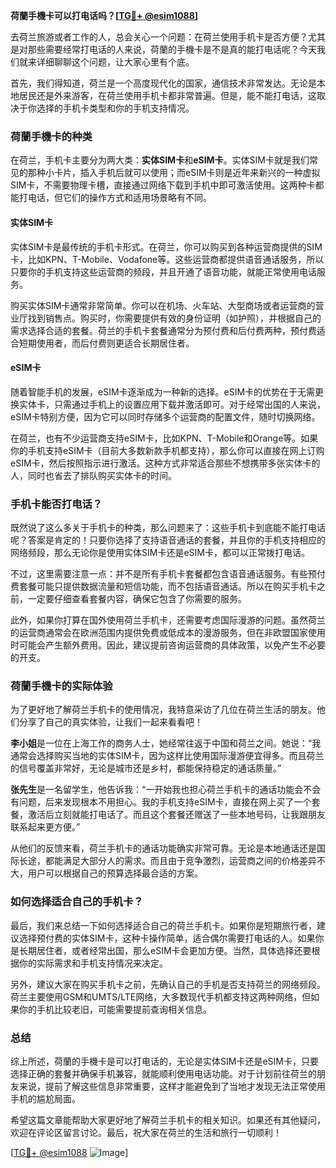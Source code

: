 **荷蘭手機卡可以打电话吗？[[TG💪+ @esim1088](https://t.me/s/esim1088)]**

去荷兰旅游或者工作的人，总会关心一个问题：在荷兰使用手机卡是否方便？尤其是对那些需要经常打电话的人来说，荷蘭的手機卡是不是真的能打电话呢？今天我们就来详细聊聊这个问题，让大家心里有个底。

首先，我们得知道，荷兰是一个高度现代化的国家，通信技术非常发达。无论是本地居民还是外来游客，在荷兰使用手机卡都非常普遍。但是，能不能打电话，这取决于你选择的手机卡类型和你的手机支持情况。

### 荷蘭手機卡的种类

在荷兰，手机卡主要分为两大类：**实体SIM卡**和**eSIM卡**。实体SIM卡就是我们常见的那种小卡片，插入手机后就可以使用；而eSIM卡则是近年来新兴的一种虚拟SIM卡，不需要物理卡槽，直接通过网络下载到手机中即可激活使用。这两种卡都能打电话，但它们的操作方式和适用场景略有不同。

#### 实体SIM卡

实体SIM卡是最传统的手机卡形式。在荷兰，你可以购买到各种运营商提供的SIM卡，比如KPN、T-Mobile、Vodafone等。这些运营商都提供语音通话服务，所以只要你的手机支持这些运营商的频段，并且开通了语音功能，就能正常使用电话服务。

购买实体SIM卡通常非常简单。你可以在机场、火车站、大型商场或者运营商的营业厅找到销售点。购买时，你需要提供有效的身份证明（如护照），并根据自己的需求选择合适的套餐。荷兰的手机卡套餐通常分为预付费和后付费两种，预付费适合短期使用者，而后付费则更适合长期居住者。

#### eSIM卡

随着智能手机的发展，eSIM卡逐渐成为一种新的选择。eSIM卡的优势在于无需更换实体卡，只需通过手机上的设置应用下载并激活即可。对于经常出国的人来说，eSIM卡特别方便，因为它可以同时存储多个运营商的配置文件，随时切换网络。

在荷兰，也有不少运营商支持eSIM卡，比如KPN、T-Mobile和Orange等。如果你的手机支持eSIM卡（目前大多数新款手机都支持），那么你可以直接在网上订购eSIM卡，然后按照指示进行激活。这种方式非常适合那些不想携带多张实体卡的人，同时也省去了排队购买实体卡的时间。

### 手机卡能否打电话？

既然说了这么多关于手机卡的种类，那么问题来了：这些手机卡到底能不能打电话呢？答案是肯定的！只要你选择了支持语音通话的套餐，并且你的手机支持相应的网络频段，那么无论你是使用实体SIM卡还是eSIM卡，都可以正常拨打电话。

不过，这里需要注意一点：并不是所有手机卡套餐都包含语音通话服务。有些预付费套餐可能只提供数据流量和短信功能，而不包括语音通话。所以在购买手机卡之前，一定要仔细查看套餐内容，确保它包含了你需要的服务。

此外，如果你打算在国外使用荷兰手机卡，还需要考虑国际漫游的问题。虽然荷兰的运营商通常会在欧洲范围内提供免费或低成本的漫游服务，但在非欧盟国家使用时可能会产生额外费用。因此，建议提前咨询运营商的具体政策，以免产生不必要的开支。

### 荷蘭手機卡的实际体验

为了更好地了解荷兰手机卡的使用情况，我特意采访了几位在荷兰生活的朋友。他们分享了自己的真实体验，让我们一起来看看吧！

**李小姐**是一位在上海工作的商务人士，她经常往返于中国和荷兰之间。她说：“我通常会选择购买当地的实体SIM卡，因为这样比使用国际漫游便宜得多。而且荷兰的信号覆盖非常好，无论是城市还是乡村，都能保持稳定的通话质量。”

**张先生**是一名留学生，他告诉我：“一开始我也担心荷兰手机卡的通话功能会不会有问题，后来发现根本不用担心。我的手机支持eSIM卡，直接在网上买了一个套餐，激活后立刻就能打电话了。而且这个套餐还赠送了一些本地号码，让我跟朋友联系起来更方便。”

从他们的反馈来看，荷兰手机卡的通话功能确实非常可靠。无论是本地通话还是国际长途，都能满足大部分人的需求。而且由于竞争激烈，运营商之间的价格差异不大，用户可以根据自己的预算选择最合适的方案。

### 如何选择适合自己的手机卡？

最后，我们来总结一下如何选择适合自己的荷兰手机卡。如果你是短期旅行者，建议选择预付费的实体SIM卡，这种卡操作简单，适合偶尔需要打电话的人。如果你是长期居住者，或者经常出国，那么eSIM卡会更加方便。当然，具体选择还要根据你的实际需求和手机支持情况来决定。

另外，建议大家在购买手机卡之前，先确认自己的手机是否支持荷兰的网络频段。荷兰主要使用GSM和UMTS/LTE网络，大多数现代手机都支持这两种网络，但如果你的手机比较老旧，可能需要提前查询相关信息。

### 总结

综上所述，荷蘭的手機卡是可以打电话的，无论是实体SIM卡还是eSIM卡，只要选择正确的套餐并确保手机兼容，就能顺利使用电话功能。对于计划前往荷兰的朋友来说，提前了解这些信息非常重要，这样才能避免到了当地才发现无法正常使用手机的尴尬局面。

希望这篇文章能帮助大家更好地了解荷兰手机卡的相关知识。如果还有其他疑问，欢迎在评论区留言讨论。最后，祝大家在荷兰的生活和旅行一切顺利！

[[TG💪+ @esim1088](https://t.me/s/esim1088) ![Image](https://i.postimg.cc/4NQfJmqS/Snipaste-2025-05-13-00-14-12.png)]